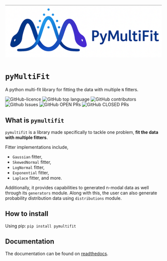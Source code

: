![image](./pymultifit-banner-edited.png)
# `pyMultiFit`

A python multi-fit library for fitting the data with multiple `N` fitters.

![GitHub-licence](https://img.shields.io/github/license/syedalimohsinbukhari/pymultifit?style=for-the-badge&color=darkblue)
![GitHub top language](https://img.shields.io/github/languages/top/syedalimohsinbukhari/pymultifit?color=lightgreen&style=for-the-badge)
![GitHub contributors](https://img.shields.io/github/contributors/syedalimohsinbukhari/pymultifit?color=gold&style=for-the-badge)
![Github Issues](https://img.shields.io/github/issues/syedalimohsinbukhari/pymultifit?color=orange&style=for-the-badge)
![GitHub OPEN PRs](https://img.shields.io/github/issues-pr/syedalimohsinbukhari/pymultifit?color=darkred&style=for-the-badge)
![GitHub CLOSED PRs](https://img.shields.io/github/issues-pr-closed/syedalimohsinbukhari/pymultifit?color=darkgreen&style=for-the-badge)

## What is `pymultifit`

`pymultifit` is a library made specifically to tackle one problem, **fit the data with multiple fitters**.

Fitter implementations include,

- `Gaussian` fitter,
- `SkewedNormal` fitter,
- `LogNormal` fitter,
- `Exponential` fitter,
- `Laplace` fitter, and more.

Additionally, it provides capabilities to generated n-modal data as well through its `generators` module.
Along with this, the user can also generate probability distribution data using `distributions` module.

## How to install

Using pip: `pip install pymultifit`

## Documentation

The documentation can be found on [readthedocs](https://pymultifit.readthedocs.io/latest/).
